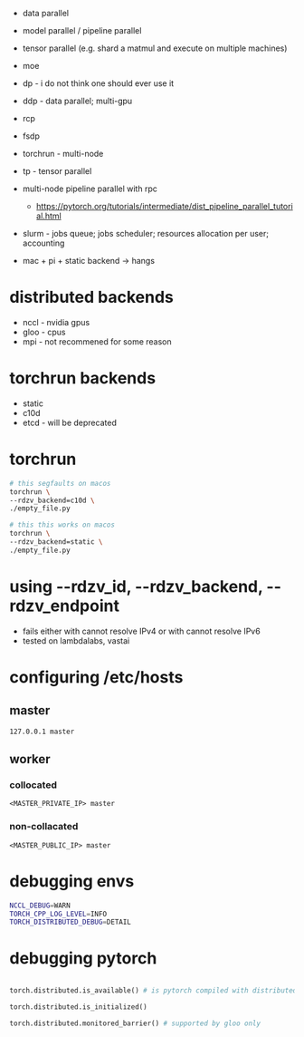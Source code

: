 - data parallel
- model parallel / pipeline parallel
- tensor parallel (e.g. shard a matmul and execute on multiple machines)
- moe

- dp - i do not think one should ever use it
- ddp - data parallel; multi-gpu
- rcp
- fsdp
- torchrun - multi-node
- tp - tensor parallel

- multi-node pipeline parallel with rpc
  - https://pytorch.org/tutorials/intermediate/dist_pipeline_parallel_tutorial.html

- slurm - jobs queue; jobs scheduler; resources allocation per user; accounting

- mac + pi + static backend -> hangs

# distributed backends
- nccl - nvidia gpus
- gloo - cpus
- mpi - not recommened for some reason

# torchrun backends
- static
- c10d
- etcd - will be deprecated

# torchrun

```bash
# this segfaults on macos
torchrun \
--rdzv_backend=c10d \
./empty_file.py

# this this works on macos
torchrun \
--rdzv_backend=static \
./empty_file.py
```

# using --rdzv_id, --rdzv_backend, --rdzv_endpoint

- fails either with cannot resolve IPv4 or with cannot resolve IPv6
- tested on lambdalabs, vastai

# configuring /etc/hosts

## master

```
127.0.0.1 master
```

## worker

### collocated

```
<MASTER_PRIVATE_IP> master
```

### non-collacated

```
<MASTER_PUBLIC_IP> master
```

# debugging envs

```bash
NCCL_DEBUG=WARN
TORCH_CPP_LOG_LEVEL=INFO
TORCH_DISTRIBUTED_DEBUG=DETAIL
```

# debugging pytorch

```python

torch.distributed.is_available() # is pytorch compiled with distributed support?

torch.distributed.is_initialized()

torch.distributed.monitored_barrier() # supported by gloo only

```

